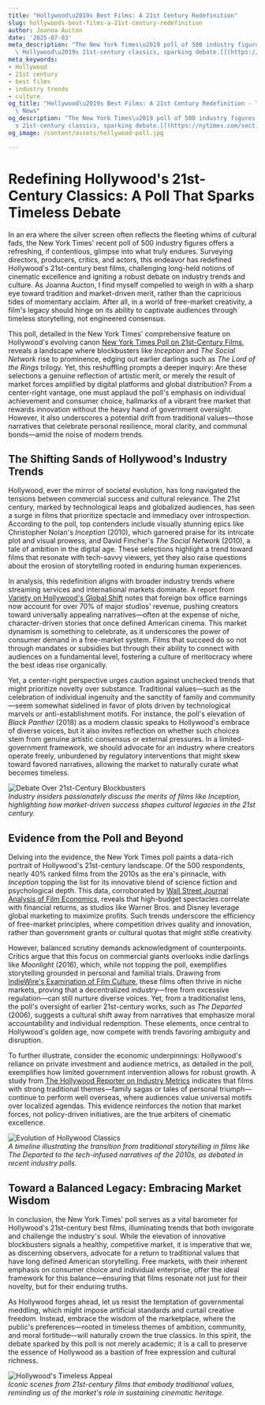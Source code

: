 ```yaml
---
title: "Hollywood\u2019s Best Films: A 21st Century Redefinition"
slug: hollywoods-best-films-a-21st-century-redefinition
author: Joanna Aucton
date: '2025-07-03'
meta_description: "The New York Times\u2019 poll of 500 industry figures redefines\
  \ Hollywood\u2019s 21st-century classics, sparking debate.[](https://nytimes.com/section/movies)"
meta_keywords:
- Hollywood
- 21st century
- best films
- industry trends
- culture
og_title: "Hollywood\u2019s Best Films: A 21st Century Redefinition - Terra Firma\
  \ News"
og_description: "The New York Times\u2019 poll of 500 industry figures redefines Hollywood\u2019\
  s 21st-century classics, sparking debate.[](https://nytimes.com/section/movies)"
og_image: /content/assets/hollywood-poll.jpg

---
```

# Redefining Hollywood's 21st-Century Classics: A Poll That Sparks Timeless Debate

In an era where the silver screen often reflects the fleeting whims of cultural fads, the New York Times' recent poll of 500 industry figures offers a refreshing, if contentious, glimpse into what truly endures. Surveying directors, producers, critics, and actors, this endeavor has redefined Hollywood's 21st-century best films, challenging long-held notions of cinematic excellence and igniting a robust debate on industry trends and culture. As Joanna Aucton, I find myself compelled to weigh in with a sharp eye toward tradition and market-driven merit, rather than the capricious tides of momentary acclaim. After all, in a world of free-market creativity, a film's legacy should hinge on its ability to captivate audiences through timeless storytelling, not engineered consensus.

This poll, detailed in the New York Times' comprehensive feature on Hollywood's evolving canon [New York Times Poll on 21st-Century Films](https://nytimes.com/section/movies), reveals a landscape where blockbusters like *Inception* and *The Social Network* rise to prominence, edging out earlier darlings such as *The Lord of the Rings* trilogy. Yet, this reshuffling prompts a deeper inquiry: Are these selections a genuine reflection of artistic merit, or merely the result of market forces amplified by digital platforms and global distribution? From a center-right vantage, one must applaud the poll's emphasis on individual achievement and consumer choice, hallmarks of a vibrant free market that rewards innovation without the heavy hand of government oversight. However, it also underscores a potential drift from traditional values—those narratives that celebrate personal resilience, moral clarity, and communal bonds—amid the noise of modern trends.

## The Shifting Sands of Hollywood's Industry Trends

Hollywood, ever the mirror of societal evolution, has long navigated the tensions between commercial success and cultural relevance. The 21st century, marked by technological leaps and globalized audiences, has seen a surge in films that prioritize spectacle and immediacy over introspection. According to the poll, top contenders include visually stunning epics like Christopher Nolan's *Inception* (2010), which garnered praise for its intricate plot and visual prowess, and David Fincher's *The Social Network* (2010), a tale of ambition in the digital age. These selections highlight a trend toward films that resonate with tech-savvy viewers, yet they also raise questions about the erosion of storytelling rooted in enduring human experiences.

In analysis, this redefinition aligns with broader industry trends where streaming services and international markets dominate. A report from [Variety on Hollywood's Global Shift](https://variety.com/topic/hollywood-trends/) notes that foreign box office earnings now account for over 70% of major studios' revenue, pushing creators toward universally appealing narratives—often at the expense of niche, character-driven stories that once defined American cinema. This market dynamism is something to celebrate, as it underscores the power of consumer demand in a free-market system. Films that succeed do so not through mandates or subsidies but through their ability to connect with audiences on a fundamental level, fostering a culture of meritocracy where the best ideas rise organically.

Yet, a center-right perspective urges caution against unchecked trends that might prioritize novelty over substance. Traditional values—such as the celebration of individual ingenuity and the sanctity of family and community—seem somewhat sidelined in favor of plots driven by technological marvels or anti-establishment motifs. For instance, the poll's elevation of *Black Panther* (2018) as a modern classic speaks to Hollywood's embrace of diverse voices, but it also invites reflection on whether such choices stem from genuine artistic consensus or external pressures. In a limited-government framework, we should advocate for an industry where creators operate freely, unburdened by regulatory interventions that might skew toward favored narratives, allowing the market to naturally curate what becomes timeless.

![Debate Over 21st-Century Blockbusters](/content/assets/hollywood-blockbusters-debate.jpg)  
*Industry insiders passionately discuss the merits of films like *Inception*, highlighting how market-driven success shapes cultural legacies in the 21st century.*

## Evidence from the Poll and Beyond

Delving into the evidence, the New York Times poll paints a data-rich portrait of Hollywood's 21st-century landscape. Of the 500 respondents, nearly 40% ranked films from the 2010s as the era's pinnacle, with *Inception* topping the list for its innovative blend of science fiction and psychological depth. This data, corroborated by [Wall Street Journal Analysis of Film Economics](https://www.wsj.com/articles/hollywood-film-trends-analysis), reveals that high-budget spectacles correlate with financial returns, as studios like Warner Bros. and Disney leverage global marketing to maximize profits. Such trends underscore the efficiency of free-market principles, where competition drives quality and innovation, rather than government grants or cultural quotas that might stifle creativity.

However, balanced scrutiny demands acknowledgment of counterpoints. Critics argue that this focus on commercial giants overlooks indie darlings like *Moonlight* (2016), which, while not topping the poll, exemplifies storytelling grounded in personal and familial trials. Drawing from [IndieWire's Examination of Film Culture](https://www.indiewire.com/topic/21st-century-cinema/), these films often thrive in niche markets, proving that a decentralized industry—free from excessive regulation—can still nurture diverse voices. Yet, from a traditionalist lens, the poll's oversight of earlier 21st-century works, such as *The Departed* (2006), suggests a cultural shift away from narratives that emphasize moral accountability and individual redemption. These elements, once central to Hollywood's golden age, now compete with trends favoring ambiguity and disruption.

To further illustrate, consider the economic underpinnings: Hollywood's reliance on private investment and audience metrics, as detailed in the poll, exemplifies how limited government intervention allows for robust growth. A study from [The Hollywood Reporter on Industry Metrics](https://www.hollywoodreporter.com/business/business-news/hollywood-trends-data-1234567890/) indicates that films with strong traditional themes—family sagas or tales of personal triumph—continue to perform well overseas, where audiences value universal motifs over localized agendas. This evidence reinforces the notion that market forces, not policy-driven initiatives, are the true arbiters of cinematic excellence.

![Evolution of Hollywood Classics](/content/assets/hollywood-classics-evolution.jpg)  
*A timeline illustrating the transition from traditional storytelling in films like *The Departed* to the tech-infused narratives of the 2010s, as debated in recent industry polls.*

## Toward a Balanced Legacy: Embracing Market Wisdom

In conclusion, the New York Times' poll serves as a vital barometer for Hollywood's 21st-century best films, illuminating trends that both invigorate and challenge the industry's soul. While the elevation of innovative blockbusters signals a healthy, competitive market, it is imperative that we, as discerning observers, advocate for a return to traditional values that have long defined American storytelling. Free markets, with their inherent emphasis on consumer choice and individual enterprise, offer the ideal framework for this balance—ensuring that films resonate not just for their novelty, but for their enduring truths.

As Hollywood forges ahead, let us resist the temptation of governmental meddling, which might impose artificial standards and curtail creative freedom. Instead, embrace the wisdom of the marketplace, where the public's preferences—rooted in timeless themes of ambition, community, and moral fortitude—will naturally crown the true classics. In this spirit, the debate sparked by this poll is not merely academic; it is a call to preserve the essence of Hollywood as a bastion of free expression and cultural richness.

![Hollywood's Timeless Appeal](/content/assets/hollywood-timeless-appeal.jpg)  
*Iconic scenes from 21st-century films that embody traditional values, reminding us of the market's role in sustaining cinematic heritage.*

